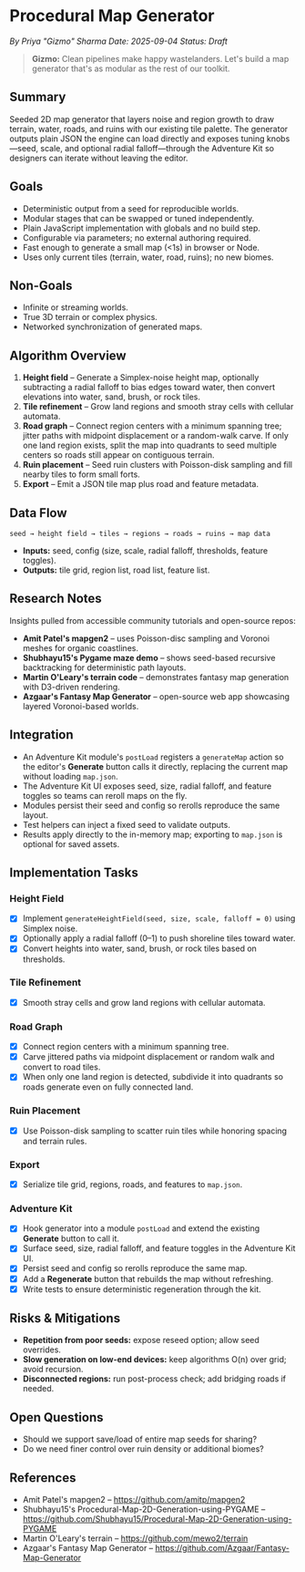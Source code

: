 # Procedural Map Generator

*By Priya "Gizmo" Sharma*
*Date: 2025-09-04*
*Status: Draft*

> **Gizmo:** Clean pipelines make happy wastelanders. Let's build a map generator that's as modular as the rest of our toolkit.

## Summary

Seeded 2D map generator that layers noise and region growth to draw terrain, water, roads, and ruins with our existing tile palette. The generator outputs plain JSON the engine can load directly and exposes tuning knobs—seed, scale, and optional radial falloff—through the Adventure Kit so designers can iterate without leaving the editor.

## Goals

- Deterministic output from a seed for reproducible worlds.
- Modular stages that can be swapped or tuned independently.
- Plain JavaScript implementation with globals and no build step.
- Configurable via parameters; no external authoring required.
- Fast enough to generate a small map (<1s) in browser or Node.
- Uses only current tiles (terrain, water, road, ruins); no new biomes.

## Non-Goals

- Infinite or streaming worlds.
- True 3D terrain or complex physics.
- Networked synchronization of generated maps.

## Algorithm Overview

1. **Height field** – Generate a Simplex-noise height map, optionally subtracting a radial falloff to bias edges toward water, then convert elevations into water, sand, brush, or rock tiles.
2. **Tile refinement** – Grow land regions and smooth stray cells with cellular automata.
3. **Road graph** – Connect region centers with a minimum spanning tree; jitter paths with midpoint displacement or a random-walk carve. If only one land region exists, split the map into quadrants to seed multiple centers so roads still appear on contiguous terrain.
4. **Ruin placement** – Seed ruin clusters with Poisson-disk sampling and fill nearby tiles to form small forts.
5. **Export** – Emit a JSON tile map plus road and feature metadata.

## Data Flow

```
seed → height field → tiles → regions → roads → ruins → map data
```

- **Inputs:** seed, config (size, scale, radial falloff, thresholds, feature toggles).
- **Outputs:** tile grid, region list, road list, feature list.

## Research Notes

Insights pulled from accessible community tutorials and open-source repos:

- **Amit Patel's mapgen2** – uses Poisson-disc sampling and Voronoi meshes for organic coastlines.
- **Shubhayu15's Pygame maze demo** – shows seed-based recursive backtracking for deterministic path layouts.
- **Martin O'Leary's terrain code** – demonstrates fantasy map generation with D3-driven rendering.
- **Azgaar's Fantasy Map Generator** – open-source web app showcasing layered Voronoi-based worlds.

## Integration

- An Adventure Kit module's `postLoad` registers a `generateMap` action so the editor's **Generate** button calls it directly, replacing the current map without loading `map.json`.
- The Adventure Kit UI exposes seed, size, radial falloff, and feature toggles so teams can reroll maps on the fly.
- Modules persist their seed and config so rerolls reproduce the same layout.
- Test helpers can inject a fixed seed to validate outputs.
- Results apply directly to the in-memory map; exporting to `map.json` is optional for saved assets.

## Implementation Tasks

### Height Field
- [x] Implement `generateHeightField(seed, size, scale, falloff = 0)` using Simplex noise.
- [x] Optionally apply a radial falloff (0–1) to push shoreline tiles toward water.
- [x] Convert heights into water, sand, brush, or rock tiles based on thresholds.

### Tile Refinement
- [x] Smooth stray cells and grow land regions with cellular automata.

### Road Graph
- [x] Connect region centers with a minimum spanning tree.
- [x] Carve jittered paths via midpoint displacement or random walk and convert to road tiles.
- [x] When only one land region is detected, subdivide it into quadrants so roads generate even on fully connected land.

### Ruin Placement
- [x] Use Poisson-disk sampling to scatter ruin tiles while honoring spacing and terrain rules.

### Export
- [x] Serialize tile grid, regions, roads, and features to `map.json`.

### Adventure Kit
- [x] Hook generator into a module `postLoad` and extend the existing **Generate** button to call it.
- [x] Surface seed, size, radial falloff, and feature toggles in the Adventure Kit UI.
- [x] Persist seed and config so rerolls reproduce the same map.
- [x] Add a **Regenerate** button that rebuilds the map without refreshing.
- [x] Write tests to ensure deterministic regeneration through the kit.

## Risks & Mitigations

- **Repetition from poor seeds:** expose reseed option; allow seed overrides.
- **Slow generation on low-end devices:** keep algorithms O(n) over grid; avoid recursion.
- **Disconnected regions:** run post-process check; add bridging roads if needed.

## Open Questions

- Should we support save/load of entire map seeds for sharing?
- Do we need finer control over ruin density or additional biomes?

## References

- Amit Patel's mapgen2 – https://github.com/amitp/mapgen2
- Shubhayu15's Procedural-Map-2D-Generation-using-PYGAME – https://github.com/Shubhayu15/Procedural-Map-2D-Generation-using-PYGAME
- Martin O'Leary's terrain – https://github.com/mewo2/terrain
- Azgaar's Fantasy Map Generator – https://github.com/Azgaar/Fantasy-Map-Generator
